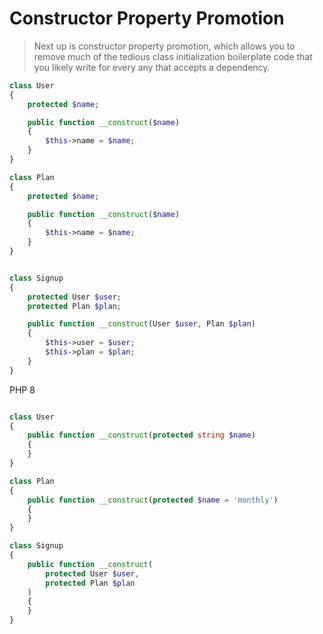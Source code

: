 # Constructor Property Promotion

> Next up is constructor property promotion, which allows you to remove much of the tedious class initialization boilerplate code that you likely write for every any that accepts a dependency.

```php
class User
{
    protected $name;

    public function __construct($name)
    {
        $this->name = $name;
    }
}

class Plan
{
    protected $name;

    public function __construct($name)
    {
        $this->name = $name;
    }
}


class Signup
{
    protected User $user;
    protected Plan $plan;

    public function __construct(User $user, Plan $plan)
    {
        $this->user = $user;
        $this->plan = $plan;
    } 
}
```

PHP 8

```php

class User
{
    public function __construct(protected string $name)
    {
    }
}

class Plan
{
    public function __construct(protected $name = 'monthly')
    {
    }
}

class Signup
{
    public function __construct(
        protected User $user, 
        protected Plan $plan
    )
    {
    } 
}
```
